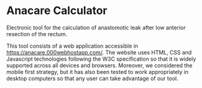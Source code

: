# Anacare Calculator

Electronic tool for the calculation of anastomotic leak after low anterior resection of the rectum. 

This tool consists of a web application accessible in https://anacare.000webhostapp.com/. 
The website uses HTML, CSS and Javascript technologies following the W3C specification so that it is widely supported across all devices and browsers. 
Moreover, we considered the mobile first strategy, but it has also been tested to work appropriately in desktop computers so that any user can take advantage of our tool.
